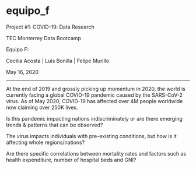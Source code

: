 # equipo_f
Project #1: COVID-19: Data Research

TEC Monterrey Data Bootcamp


Equipo F:

Cecilia Acosta | Luis Bonilla | Felipe Murillo

May 16, 2020

------------------------------------------------------

At the end of 2019 and grossly picking up momentum in 2020, the world is currently facing a global COVID-19 pandemic caused by the SARS-CoV-2 virus. As of May 2020, COVID-19 has affected over 4M people worldwide now claiming over 250K lives.

  Is this pandemic impacting nations indiscriminately or are there emerging trends & patterns that can be observed?

  The virus impacts individuals with pre-existing conditions, but how is it affecting whole regions/nations?

  Are there specific correlations between mortality rates and factors such as health expenditure, number of hospital beds and   GNI?
